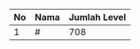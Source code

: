 | No | Nama            | Jumlah Level |
|----|-----------------|--------------|
| 1  | #    |    708        |
